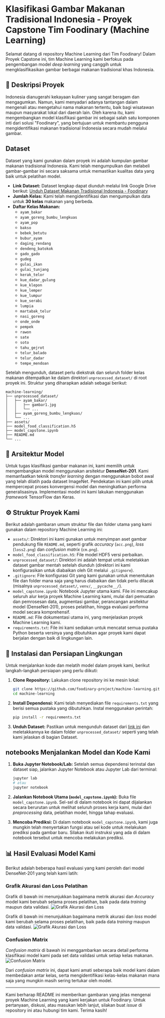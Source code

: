 # Klasifikasi Gambar Makanan Tradisional Indonesia - Proyek Capstone Tim Foodinary (Machine Learning)

Selamat datang di repository Machine Learning dari Tim Foodinary! Dalam Proyek Capstone ini, tim Machine Learning kami berfokus pada pengembangan model _deep learning_ yang canggih untuk mengklasifikasikan gambar berbagai makanan tradisional khas Indonesia.

## 📜 Deskripsi Proyek

Indonesia dianugerahi kekayaan kuliner yang sangat beragam dan mengagumkan. Namun, kami menyadari adanya tantangan dalam mengenali atau mengetahui nama makanan tertentu, baik bagi wisatawan maupun masyarakat lokal dari daerah lain. Oleh karena itu, kami mengembangkan model klasifikasi gambar ini sebagai salah satu komponen inti dari solusi "Foodinary", yang bertujuan untuk membantu pengguna mengidentifikasi makanan tradisional Indonesia secara mudah melalui gambar.

## Dataset

Dataset yang kami gunakan dalam proyek ini adalah kumpulan gambar makanan tradisional Indonesia. Kami telah mengumpulkan dan melabeli gambar-gambar ini secara saksama untuk memastikan kualitas data yang baik untuk pelatihan model.

- **Link Dataset:** Dataset lengkap dapat diunduh melalui link Google Drive berikut:
  [Unduh Dataset Makanan Tradisional Indonesia - Foodinary](https://drive.google.com/drive/folders/1qkYX9xYrxV8H0_moeGQi-MPkmawsHbES)
- **Jumlah Kelas:** Kami telah mengidentifikasi dan mengumpulkan data untuk **30 kelas** makanan yang berbeda.
- **Daftar Kelas Makanan:**
  - `ayam_bakar`
  - `ayam_goreng_bumbu_lengkuas`
  - `ayam_pop`
  - `bakso`
  - `bebek_betutu`
  - `bubur_ayam`
  - `daging_rendang`
  - `dendeng_batokok`
  - `gado_gado`
  - `gudeg`
  - `gulai_ikan`
  - `gulai_tunjang`
  - `kerak_telor`
  - `kue_dadar_gulung`
  - `kue_klepon`
  - `kue_lemper`
  - `kue_lumpur`
  - `kue_serabi`
  - `lumpia`
  - `martabak_telur`
  - `nasi_goreng`
  - `onde_onde`
  - `pempek`
  - `rawon`
  - `sate`
  - `soto`
  - `tahu_gejrot`
  - `telur_balado`
  - `telur_dadar`
  - `tempe_mendoan`

Setelah mengunduh, dataset perlu diekstrak dan seluruh folder kelas makanan ditempatkan ke dalam direktori `unprocessed_dataset/` di root proyek ini. Struktur yang diharapkan adalah sebagai berikut:

```
machine-learning/
├── unprocessed_dataset/
│   ├── ayam_bakar/
│   │   ├── gambar1.jpg
│   │   └── ...
│   ├── ayam_goreng_bumbu_lengkuas/
│   └── ...
├── assets/
├── model_food_classification.h5
├── model_capstone.ipynb
├── README.md
└── ...
```

## 🤖 Arsitektur Model

Untuk tugas klasifikasi gambar makanan ini, kami memilih untuk mengembangkan model menggunakan arsitektur **DenseNet-201**. Kami memanfaatkan teknik _transfer learning_ dengan menggunakan bobot awal yang telah dilatih pada dataset ImageNet. Pendekatan ini kami pilih untuk mempercepat proses konvergensi model dan meningkatkan performa generalisasinya. Implementasi model ini kami lakukan menggunakan _framework_ TensorFlow dan Keras.

## ⚙️ Struktur Proyek Kami

Berikut adalah gambaran umum struktur file dan folder utama yang kami gunakan dalam repository Machine Learning ini:

- `assets/`: Direktori ini kami gunakan untuk menyimpan aset gambar pendukung file `README.md`, seperti grafik _accuracy_ (`acc.png`), _loss_ (`loss2.png`) dan _confusion matrix_ (`cm.png`).
- `model_food_classification.h5`: File model HDF5 versi perbaikan.
- `unprocessed_dataset/`: Direktori ini adalah tempat untuk meletakkan dataset gambar mentah setelah diunduh (direktori ini kami konfigurasikan untuk diabaikan oleh Git melalui `.gitignore`).
- `.gitignore`: File konfigurasi Git yang kami gunakan untuk menentukan file dan folder mana saja yang harus diabaikan dan tidak perlu dilacak (misalnya `unprocessed_dataset/`, `venv/`, `__pycache__/`).
- `model_capstone.ipynb`: Notebook Jupyter utama kami. File ini mencakup seluruh alur kerja proyek Machine Learning kami, mulai dari pemuatan dan pemrosesan data, augmentasi gambar, perancangan arsitektur model (DenseNet-201), proses pelatihan, hingga evaluasi performa model secara komprehensif.
- `README.md`: File dokumentasi utama ini, yang menjelaskan proyek Machine Learning kami.
- `requirements.txt`: File ini kami sediakan untuk mencatat semua pustaka Python beserta versinya yang dibutuhkan agar proyek kami dapat berjalan dengan baik di lingkungan lain.

## 🚀 Instalasi dan Persiapan Lingkungan

Untuk menjalankan kode dan melatih model dalam proyek kami, berikut langkah-langkah persiapan yang perlu diikuti:

1.  **Clone Repository:**
    Lakukan clone repository ini ke mesin lokal:

    ```bash
    git clone https://github.com/foodinary-project/machine-learning.git
    cd machine-learning
    ```

2.  **Install Dependensi:**
    Kami telah menyediakan file `requirements.txt` yang berisi semua pustaka yang dibutuhkan. Instal menggunakan perintah:

    ```bash
    pip install -r requirements.txt
    ```

3.  **Unduh Dataset:**
    Pastikan untuk mengunduh dataset dari [link ini](https://drive.google.com/drive/folders/1qkYX9xYrxV8H0_moeGQi-MPkmawsHbES) dan meletakkannya ke dalam folder `unprocessed_dataset/` seperti yang telah kami jelaskan di bagian Dataset.

## notebooks Menjalankan Model dan Kode Kami

1.  **Buka Jupyter Notebook/Lab:**
    Setelah semua dependensi terinstal dan dataset siap, jalankan Jupyter Notebook atau Jupyter Lab dari terminal:

    ```bash
    jupyter lab
    # atau
    jupyter notebook
    ```

2.  **Jalankan Notebook Utama (`model_capstone.ipynb`):**
    Buka file `model_capstone.ipynb`. Sel-sel di dalam notebook ini dapat dijalankan secara berurutan untuk melihat seluruh proses kerja kami, mulai dari _preprocessing_ data, pelatihan model, hingga tahap evaluasi.

3.  **Mencoba Prediksi:**
    Di dalam notebook `model_capstone.ipynb`, kami juga mungkin telah menyertakan fungsi atau sel kode untuk melakukan prediksi pada gambar baru. Silakan ikuti instruksi yang ada di dalam notebook tersebut untuk mencoba melakukan prediksi.

## 📊 Hasil Evaluasi Model Kami

Berikut adalah beberapa hasil evaluasi yang kami peroleh dari model DenseNet-201 yang telah kami latih:

### Grafik Akurasi dan Loss Pelatihan

Grafik di bawah ini menunjukkan bagaimana metrik akurasi dan _Accuracy_ model kami berubah selama proses pelatihan, baik pada data _training_ maupun data validasi.
![Grafik Akurasi dan Loss](assets/acc.png)

Grafik di bawah ini menunjukkan bagaimana metrik akurasi dan _loss_ model kami berubah selama proses pelatihan, baik pada data _training_ maupun data validasi.
![Grafik Akurasi dan Loss](assets/loss2.png)

### Confusion Matrix

_Confusion matrix_ di bawah ini menggambarkan secara detail performa klasifikasi model kami pada set data validasi untuk setiap kelas makanan.
![Confusion Matrix](assets/cm.png)

Dari _confusion matrix_ ini, dapat kami amati seberapa baik model kami dalam membedakan antar kelas, serta mengidentifikasi kelas-kelas makanan mana saja yang mungkin masih sering tertukar oleh model.

---

Kami berharap README ini memberikan gambaran yang jelas mengenai proyek Machine Learning yang kami kerjakan untuk Foodinary. Untuk pertanyaan, diskusi, atau masukan lebih lanjut, silakan buat _issue_ di repository ini atau hubungi tim kami. Terima kasih!
